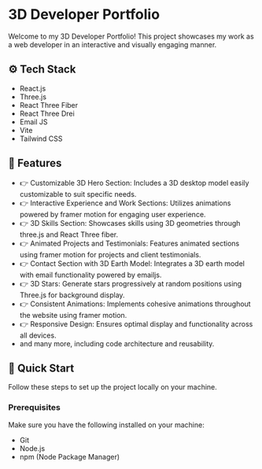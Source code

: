 # 3D Developer Portfolio

Welcome to my 3D Developer Portfolio! This project showcases my work as a web developer in an interactive and visually engaging manner.

## ⚙️ Tech Stack

- React.js
- Three.js
- React Three Fiber
- React Three Drei
- Email JS
- Vite
- Tailwind CSS

## 🔋 Features

- 👉 Customizable 3D Hero Section: Includes a 3D desktop model easily customizable to suit specific needs.
- 👉 Interactive Experience and Work Sections: Utilizes animations powered by framer motion for engaging user experience.
- 👉 3D Skills Section: Showcases skills using 3D geometries through three.js and React Three fiber.
- 👉 Animated Projects and Testimonials: Features animated sections using framer motion for projects and client testimonials.
- 👉 Contact Section with 3D Earth Model: Integrates a 3D earth model with email functionality powered by emailjs.
- 👉 3D Stars: Generate stars progressively at random positions using Three.js for background display.
- 👉 Consistent Animations: Implements cohesive animations throughout the website using framer motion.
- 👉 Responsive Design: Ensures optimal display and functionality across all devices.
- and many more, including code architecture and reusability.

## 🤸 Quick Start

Follow these steps to set up the project locally on your machine.

### Prerequisites

Make sure you have the following installed on your machine:

- Git
- Node.js
- npm (Node Package Manager)

